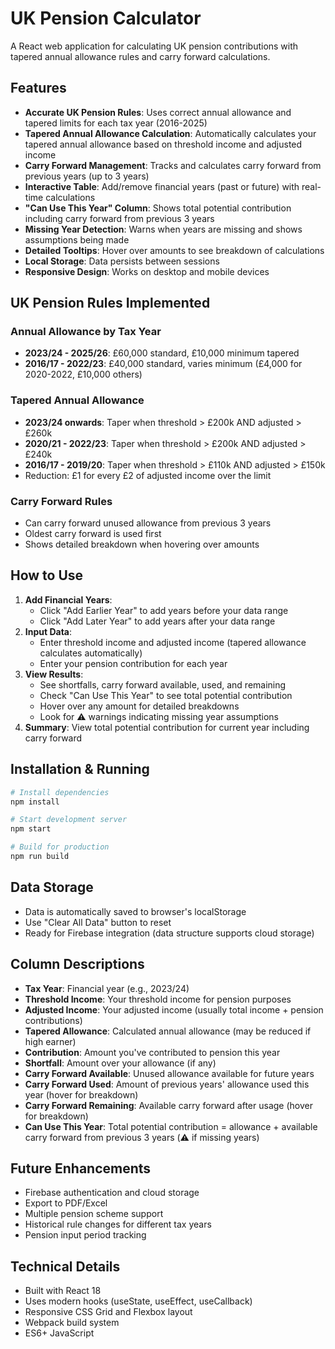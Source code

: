 # UK Pension Calculator

A React web application for calculating UK pension contributions with tapered annual allowance rules and carry forward calculations.

## Features

- **Accurate UK Pension Rules**: Uses correct annual allowance and tapered limits for each tax year (2016-2025)
- **Tapered Annual Allowance Calculation**: Automatically calculates your tapered annual allowance based on threshold income and adjusted income
- **Carry Forward Management**: Tracks and calculates carry forward from previous years (up to 3 years)
- **Interactive Table**: Add/remove financial years (past or future) with real-time calculations
- **"Can Use This Year" Column**: Shows total potential contribution including carry forward from previous 3 years
- **Missing Year Detection**: Warns when years are missing and shows assumptions being made
- **Detailed Tooltips**: Hover over amounts to see breakdown of calculations
- **Local Storage**: Data persists between sessions
- **Responsive Design**: Works on desktop and mobile devices

## UK Pension Rules Implemented

### Annual Allowance by Tax Year
- **2023/24 - 2025/26**: £60,000 standard, £10,000 minimum tapered
- **2016/17 - 2022/23**: £40,000 standard, varies minimum (£4,000 for 2020-2022, £10,000 others)

### Tapered Annual Allowance 
- **2023/24 onwards**: Taper when threshold > £200k AND adjusted > £260k
- **2020/21 - 2022/23**: Taper when threshold > £200k AND adjusted > £240k  
- **2016/17 - 2019/20**: Taper when threshold > £110k AND adjusted > £150k
- Reduction: £1 for every £2 of adjusted income over the limit

### Carry Forward Rules
- Can carry forward unused allowance from previous 3 years
- Oldest carry forward is used first
- Shows detailed breakdown when hovering over amounts

## How to Use

1. **Add Financial Years**: 
   - Click "Add Earlier Year" to add years before your data range
   - Click "Add Later Year" to add years after your data range
2. **Input Data**: 
   - Enter threshold income and adjusted income (tapered allowance calculates automatically)
   - Enter your pension contribution for each year
3. **View Results**: 
   - See shortfalls, carry forward available, used, and remaining
   - Check "Can Use This Year" to see total potential contribution
   - Hover over any amount for detailed breakdowns
   - Look for ⚠️ warnings indicating missing year assumptions
4. **Summary**: View total potential contribution for current year including carry forward

## Installation & Running

```bash
# Install dependencies
npm install

# Start development server
npm start

# Build for production
npm run build
```

## Data Storage

- Data is automatically saved to browser's localStorage
- Use "Clear All Data" button to reset
- Ready for Firebase integration (data structure supports cloud storage)

## Column Descriptions

- **Tax Year**: Financial year (e.g., 2023/24)
- **Threshold Income**: Your threshold income for pension purposes
- **Adjusted Income**: Your adjusted income (usually total income + pension contributions)
- **Tapered Allowance**: Calculated annual allowance (may be reduced if high earner)
- **Contribution**: Amount you've contributed to pension this year
- **Shortfall**: Amount over your allowance (if any)
- **Carry Forward Available**: Unused allowance available for future years
- **Carry Forward Used**: Amount of previous years' allowance used this year (hover for breakdown)
- **Carry Forward Remaining**: Available carry forward after usage (hover for breakdown)
- **Can Use This Year**: Total potential contribution = allowance + available carry forward from previous 3 years (⚠️ if missing years)

## Future Enhancements

- Firebase authentication and cloud storage
- Export to PDF/Excel
- Multiple pension scheme support
- Historical rule changes for different tax years
- Pension input period tracking

## Technical Details

- Built with React 18
- Uses modern hooks (useState, useEffect, useCallback)
- Responsive CSS Grid and Flexbox layout
- Webpack build system
- ES6+ JavaScript 